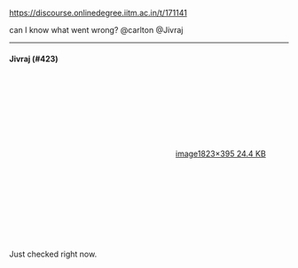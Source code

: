 https://discourse.onlinedegree.iitm.ac.in/t/171141

can I know what went wrong?
@carlton @Jivraj</code></pre><hr>

<h4>Jivraj (#423)</h4>
<p><div class="lightbox-wrapper"><a class="lightbox" data-download-href="/uploads/short-url/rEDhJXcG5IlxU7DRnlQ7T7u0QIh.png?dl=1" href="https://europe1.discourse-cdn.com/flex013/uploads/iitm/original/3X/c/1/c1d290bffaf6788ece5d9408b1c52566200a8cc9.png" rel="noopener nofollow ugc" title="image"><div class="meta"><svg aria-hidden="true" class="fa d-icon d-icon-far-image svg-icon"><use href="#far-image"></use></svg><span class="filename">image</span><span class="informations">1823×395 24.4 KB</span><svg aria-hidden="true" class="fa d-icon d-icon-discourse-expand svg-icon"><use href="#discourse-expand"></use></svg></div></a></div></p>
<p>Just checked right now.